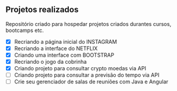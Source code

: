## Projetos realizados

Repositório criado para hospedar projetos criados durantes cursos, bootcamps etc.

- [x] Recriando a página inicial do INSTAGRAM
- [x] Recriando a interface do NETFLIX
- [x] Criando uma interface com BOOTSTRAP
- [x] Recriando o jogo da cobrinha
- [x] Criando projeto para consultar crypto moedas via API
- [ ] Criando projeto para consultar a previsão do tempo via API
- [ ] Crie seu gerenciador de salas de reuniões com Java e Angular
